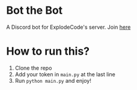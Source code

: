 # Bot the Bot
A Discord bot for ExplodeCode's server. Join [here](https://discord.gg/jWS24SryVx)

# How to run this?
1. Clone the repo
2. Add your token in `main.py` at the last line
3. Run `python main.py` and enjoy!
